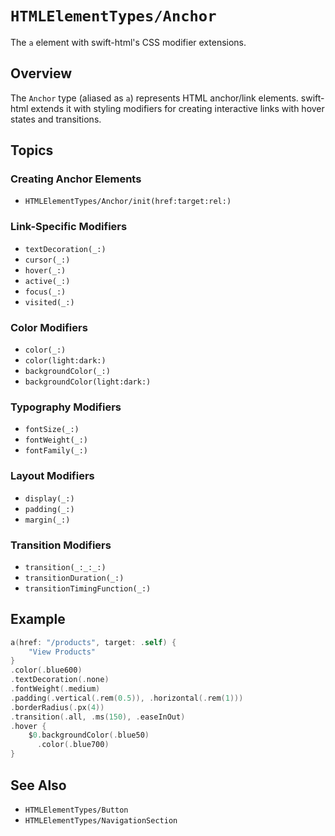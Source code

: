 # ``HTMLElementTypes/Anchor``

The `a` element with swift-html's CSS modifier extensions.

## Overview

The `Anchor` type (aliased as `a`) represents HTML anchor/link elements. swift-html extends it with styling modifiers for creating interactive links with hover states and transitions.

## Topics

### Creating Anchor Elements

- ``HTMLElementTypes/Anchor/init(href:target:rel:)``

### Link-Specific Modifiers

- ``textDecoration(_:)``
- ``cursor(_:)``
- ``hover(_:)``
- ``active(_:)``
- ``focus(_:)``
- ``visited(_:)``

### Color Modifiers

- ``color(_:)``
- ``color(light:dark:)``
- ``backgroundColor(_:)``
- ``backgroundColor(light:dark:)``

### Typography Modifiers

- ``fontSize(_:)``
- ``fontWeight(_:)``
- ``fontFamily(_:)``

### Layout Modifiers

- ``display(_:)``
- ``padding(_:)``
- ``margin(_:)``

### Transition Modifiers

- ``transition(_:_:_:)``
- ``transitionDuration(_:)``
- ``transitionTimingFunction(_:)``

## Example

```swift
a(href: "/products", target: .self) {
    "View Products"
}
.color(.blue600)
.textDecoration(.none)
.fontWeight(.medium)
.padding(.vertical(.rem(0.5)), .horizontal(.rem(1)))
.borderRadius(.px(4))
.transition(.all, .ms(150), .easeInOut)
.hover {
    $0.backgroundColor(.blue50)
      .color(.blue700)
}
```

## See Also

- ``HTMLElementTypes/Button``
- ``HTMLElementTypes/NavigationSection``